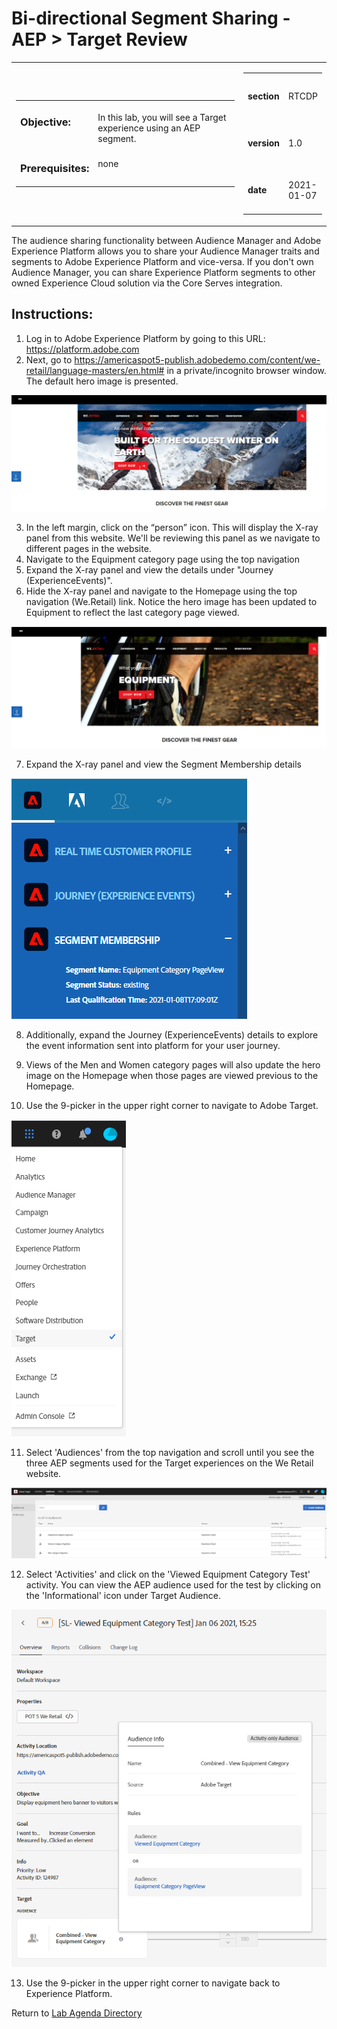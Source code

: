 
Bi-directional Segment Sharing - AEP > Target Review
==========
<table style="border-collapse: collapse; border: none;" class="tab" cellspacing="0" cellpadding="0">

<tr style="border: none;">

<div align="left">
<td width="600" style="border: none;">
<table>
<tbody valign="top">
      <tr width="500">
            <td valign="top"><h3>Objective:</h3></td>
            <td valign="top"><br>In this lab, you will see a Target experience using an AEP segment.
            </td>
     </tr>
     <tr width="500">
           <td valign="top"><h3>Prerequisites:</h3></td>
           <td valign="top"><br>none</td>
     </tr>
</tbody>
</table>
</td>
</div>

<div align="right">
<td style="border: none;" valign="top">

<table>
<tbody valign="top">
      <tr>
            <td valign="middle" height="70"><b>section</b></td>
            <td valign="middle" height="70">RTCDP</td>
      </tr>
      <tr>
            <td valign="middle" height="70"><b>version</b></td>
            <td valign="middle" height="70">1.0</td>
      </tr>
      <tr>
            <td valign="middle" height="70"><b>date</b></td>
            <td valign="middle" height="70">2021-01-07</td>
      </tr>
</tbody>
</table>
</td>
</div>

</tr>
</table>

The audience sharing functionality between Audience Manager and Adobe Experience Platform allows you to share your Audience Manager traits and segments to Adobe Experience Platform and vice-versa. If you don't own Audience Manager, you can share Experience Platform segments to other owned Experience Cloud solution via the Core Serves integration.

Instructions:
-----------------

1.    Log in to Adobe Experience Platform by going to this URL: https://platform.adobe.com
2.    Next, go to https://americaspot5-publish.adobedemo.com/content/we-retail/language-masters/en.html# in a private/incognito browser window. The default hero image is presented.

<kbd><img src="./images/default_hero.png"  /></kbd>

3.    In the left margin, click on the “person” icon. This will display the X-ray panel from this website. We'll be reviewing this panel as we navigate to different pages in the website.
4.    Navigate to the Equipment category page using the top navigation
5.    Expand the X-ray panel and view the details under "Journey (ExperienceEvents)". 
6.    Hide the X-ray panel and navigate to the Homepage using the top navigation (We.Retail) link. Notice the hero image has been updated to Equipment to reflect the last category page viewed.

<kbd><img src="./images/equipment_hero.png"  /></kbd>

7.    Expand the X-ray panel and view the Segment Membership details

<kbd><img src="./images/xray_segment.png"  /></kbd>

8.    Additionally, expand the Journey (ExperienceEvents) details to explore the event information sent into platform for your user journey.

9.    Views of the Men and Women category pages will also update the hero image on the Homepage when those pages are viewed previous to the Homepage.

10.   Use the 9-picker in the upper right corner to navigate to Adobe Target.

<kbd><img src="./images/9-picker-target.png"  /></kbd>

11.   Select 'Audiences' from the top navigation and scroll until you see the three AEP segments used for the Target experiences on the We Retail website.

<kbd><img src="./images/target_audiences.png"  /></kbd>

12.   Select 'Activities' and click on the 'Viewed Equipment Category Test' activity. You can view the AEP audience used for the test by clicking on the 'Informational' icon under Target Audience.

<kbd><img src="./images/target_activity_audience.png"  /></kbd>

13.   Use the 9-picker in the upper right corner to navigate back to Experience Platform.

Return to [Lab Agenda Directory](https://github.com/adobe/AEP-Hands-on-Labs/blob/master/labs/retail/README.md#lab-agenda)

